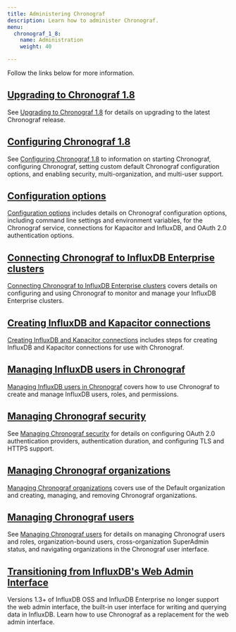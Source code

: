 ```yaml
---
title: Administering Chronograf
description: Learn how to administer Chronograf.
menu:
  chronograf_1_8:
    name: Administration
    weight: 40

---
```


Follow the links below for more information.

## [Upgrading to Chronograf 1.8](/chronograf/v1.8/administration/upgrading/)

See [Upgrading to Chronograf 1.8](/chronograf/v1.8/administration/upgrading/) for details on upgrading to the latest Chronograf release.

## [Configuring Chronograf 1.8](/chronograf/v1.8/administration/configuration/)

See [Configuring Chronograf 1.8](/chronograf/v1.8/administration/configuration/) to information on starting Chronograf, configuring Chronograf, setting custom default Chronograf configuration options, and enabling security, multi-organization, and multi-user support.

## [Configuration options](/chronograf/v1.8/administration/config-options/)

[Configuration options](/chronograf/v1.8/administration/config-options/) includes details on Chronograf configuration options, including command line settings and environment variables, for the Chronograf service, connections for Kapacitor and InfluxDB, and OAuth 2.0 authentication options.

## [Connecting Chronograf to InfluxDB Enterprise clusters](/chronograf/v1.8/administration/chrono-on-clusters/)

[Connecting Chronograf to InfluxDB Enterprise clusters](/chronograf/v1.8/administration/chrono-on-clusters/) covers details on configuring and using Chronograf to monitor and manage your InfluxDB Enterprise clusters.

## [Creating InfluxDB and Kapacitor connections](/chronograf/v1.8/administration/creating-connections/)

[Creating InfluxDB and Kapacitor connections](/chronograf/v1.8/administration/creating-connections/) includes steps for creating InfluxDB and Kapacitor connections for use with Chronograf.

## [Managing InfluxDB users in Chronograf](/chronograf/v1.8/administration/managing-influxdb-users/)

[Managing InfluxDB users in Chronograf](/chronograf/v1.8/administration/managing-influxdb-users/) covers how to use Chronograf to create and manage InfluxDB users, roles, and permissions.

## [Managing Chronograf security](/chronograf/v1.8/administration/managing-security/)

See [Managing Chronograf security](/chronograf/v1.8/administration/managing-security/) for details on configuring OAuth 2.0 authentication providers, authentication duration, and configuring TLS and HTTPS support.

## [Managing Chronograf organizations](/chronograf/v1.8/administration/managing-organizations/)

[Managing Chronograf organizations](/chronograf/v1.8/administration/managing-organizations/) covers use of the Default organization and creating, managing, and removing Chronograf organizations.

## [Managing Chronograf users](/chronograf/v1.8/administration/managing-chronograf-users/)

See [Managing Chronograf users](/chronograf/v1.8/administration/managing-chronograf-users/) for details on  managing Chronograf users and roles, organization-bound users, cross-organization SuperAdmin status, and navigating organizations in the Chronograf user interface.

## [Transitioning from InfluxDB's Web Admin Interface](/chronograf/v1.8/guides/transition-web-admin-interface/)

Versions 1.3+ of InfluxDB OSS and InfluxDB Enterprise no longer support the web admin interface, the built-in user interface for writing and querying data in InfluxDB.
Learn how to use Chronograf as a replacement for the web admin interface.
